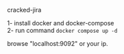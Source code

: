 cracked-jira


1- install docker and docker-compose <br />
2- run command `docker compose up -d`


browse "localhost:9092" or your ip.

